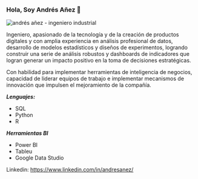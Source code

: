 ### Hola, Soy Andrés Añez 👋

![andrés añez - ingeniero industrial](https://user-images.githubusercontent.com/81836507/138625008-8a299492-ef47-4c19-a44c-a7e8bb1f9ce1.png)

Ingeniero, apasionado de la tecnología y de la creación de productos digitales y con amplia experiencia en análisis profesional de datos, desarrollo de modelos estadísticos y diseños de experimentos, logrando construir una serie de análisis robustos y dashboards de indicadores que logran generar un impacto positivo en la toma de decisiones estratégicas.  
  
Con habilidad para implementar herramientas de inteligencia de negocios, capacidad de liderar equipos de trabajo e implementar mecanismos de innovación que impulsen el mejoramiento de la compañía.  

***Lenguajes:***
 - SQL
 - Python
 - R
 
***Herramientas BI***
 - Power BI
 - Tableu
 - Google Data Studio

Linkedin: https://www.linkedin.com/in/andresanez/


<!--
**andresanez/andresanez** is a ✨ _special_ ✨ repository because its `README.md` (this file) appears on your GitHub profile.

Here are some ideas to get you started:

- 🔭 I’m currently working on ...
- 🌱 I’m currently learning ...
- 👯 I’m looking to collaborate on ...
- 🤔 I’m looking for help with ...
- 💬 Ask me about ...
- 📫 How to reach me: ...
- 😄 Pronouns: ...
- ⚡ Fun fact: ...
-->
